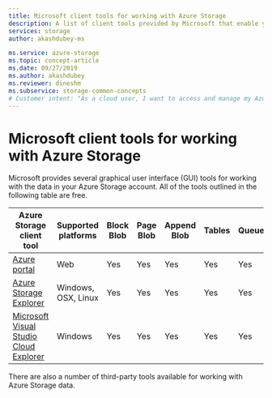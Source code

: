 ```yaml
---
title: Microsoft client tools for working with Azure Storage
description: A list of client tools provided by Microsoft that enable you to view and interact with your Azure Storage data.
services: storage
author: akashdubey-ms

ms.service: azure-storage
ms.topic: concept-article
ms.date: 09/27/2019
ms.author: akashdubey
ms.reviewer: dineshm
ms.subservice: storage-common-concepts
# Customer intent: "As a cloud user, I want to access and manage my Azure Storage data using various client tools, so that I can efficiently interact with different data types and improve my workflow."
---
```


# Microsoft client tools for working with Azure Storage

Microsoft provides several graphical user interface (GUI) tools for working with the data in your Azure Storage account. All of the tools outlined in the following table are free.

| Azure Storage client tool                 | Supported platforms | Block Blob | Page Blob | Append Blob | Tables | Queues | Files |
|-------------------------------------------|---------------------|------------|-----------|-------------|--------|--------|-------|
| [Azure portal](https://portal.azure.com)                    | Web                 | Yes          | Yes         | Yes           | Yes      | Yes      | Yes     |
| [Azure Storage Explorer](https://azure.microsoft.com/features/storage-explorer/)          | Windows, OSX, Linux        | Yes          | Yes         | Yes           | Yes      | Yes      | Yes     |
| [Microsoft Visual Studio Cloud Explorer](/visualstudio/azure/vs-azure-tools-resources-managing-with-cloud-explorer) | Windows             | Yes          | Yes         | Yes           | Yes      | Yes      | No      |

There are also a number of third-party tools available for working with Azure Storage data.
